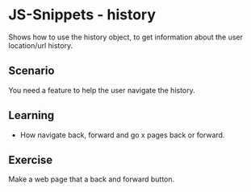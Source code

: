 # JS-Snippets - history
Shows how to use the history object, to get information about the user location/url history.

## Scenario
You need a feature to help  the user navigate the history.

## Learning
- How navigate back, forward and go x pages back or forward.

## Exercise
Make a web page that a back and forward button.

